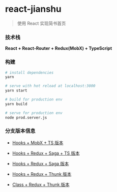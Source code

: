 # react-jianshu

> 使用 React 实现简书首页

### 技术栈

**React + React-Router + Redux(MobX) + TypeScript**

### 构建

```bash
# install dependencies
yarn

# serve with hot reload at localhost:3000
yarn start

# build for production env
yarn build

# serve for production env
node prod.server.js
```

### 分支版本信息

- [Hooks + MobX + TS 版本](https://github.com/haledc/react-jianshu/tree/hook-mobx-ts)

- [Hooks + Redux + Saga + TS 版本](https://github.com/haledc/react-jianshu/tree/hook-redux-saga-ts)

- [Hooks + Redux + Saga 版本](https://github.com/haledc/react-jianshu/tree/hook-redux-saga)

- [Hooks + Redux + Thunk 版本](https://github.com/haledc/react-jianshu/tree/hook-redux)

- [Class + Redux + Thunk 版本](https://github.com/haledc/react-jianshu/tree/class-redux)
